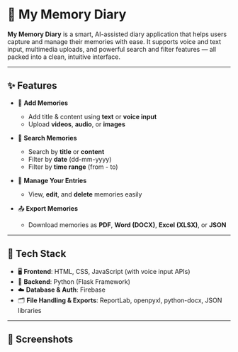 # 🧠 My Memory Diary

**My Memory Diary** is a smart, AI-assisted diary application that helps users capture and manage their memories with ease. It supports voice and text input, multimedia uploads, and powerful search and filter features — all packed into a clean, intuitive interface.

---

## ✨ Features

- 📝 **Add Memories**
  - Add title & content using **text** or **voice input**
  - Upload **videos**, **audio**, or **images**
  
- 🔎 **Search Memories**
  - Search by **title** or **content**
  - Filter by **date** (dd-mm-yyyy)
  - Filter by **time range** (from - to)

- 📂 **Manage Your Entries**
  - View, **edit**, and **delete** memories easily

- 📤 **Export Memories**
  - Download memories as **PDF**, **Word (DOCX)**, **Excel (XLSX)**, or **JSON**

---

## 🔧 Tech Stack

- 🖥 **Frontend**: HTML, CSS, JavaScript (with voice input APIs)
- 🧠 **Backend**: Python (Flask Framework)
- ☁️ **Database & Auth**: Firebase
- 🗂 **File Handling & Exports**: ReportLab, openpyxl, python-docx, JSON libraries

---

## 📸 Screenshots

